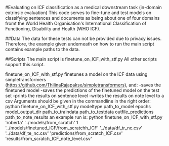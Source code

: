 #Evaluating on ICF classification as a medical downstream task (in-domain extrinsic evaluation)
This code serves to fine-tune and test models on classifying sentences and documents as being about one of four domains fromt the World Health Organisation's International Classification of Functioning, Disability and Health (WHO ICF).

##Data
The data for these tests can not be provided due to privacy issues.
Therefore, the example given underneath on how to run the main script contains example paths to the data.

##Scripts
The main script is finetune_on_ICF_with_stf.py
All other scripts support this script. 

finetune_on_ICF_with_stf.py finetunes a model on the ICF data using simpletransformers (https://github.com/ThilinaRajapakse/simpletransformers), and:
-saves the finetuned model
-saves the predictions of the finetuned model on the test set
-prints the results on sentence level
-writes the results on note level to a csv
Arguments should be given in the commandline in the right order:
python finetune_on_ICF_with_stf.py modeltype path_to_model epochs model_output_dir path_to_traindata path_to_testdata outfile_predictions path_to_note_results
an example run is:
python finetune_on_ICF_with_stf.py 'roberta' '../models/from_scratch' 1 '../models/finetuned_ICF/from_scratchh_ICF' '../data/df_tr_nc.csv' '../data/df_te_nc.csv' 'predictions/from_scratch_ICF.csv' 'results/from_scratch_ICF_note_level.csv'
